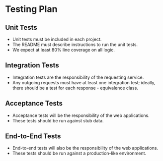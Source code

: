# Testing Plan

## Unit Tests
- Unit tests must be included in each project.
- The README must describe instructions to run the unit tests.
- We expect at least 80% line coverage on all logic.
 
## Integration Tests
- Integration tests are the responsibility of the requesting service.
- Any outgoing requests must have at least one integration test; ideally, there should be a test for each response - equivalence class.
 
## Acceptance Tests
- Acceptance tests will be the responsibility of the web applications.
- These tests should be run against stub data.

## End-to-End Tests
- End-to-end tests will also be the responsibility of the web applications.
- These tests should be run against a production-like environment.

